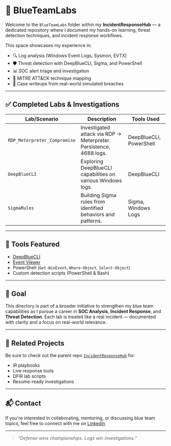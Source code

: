 # 🔵 BlueTeamLabs

Welcome to the `BlueTeamLabs` folder within my **IncidentResponseHub** — a dedicated repository where I document my hands-on learning, threat detection techniques, and incident response workflows.

This space showcases my experience in:
- 🔍 Log analysis (Windows Event Logs, Sysmon, EVTX)
- 🛡️ Threat detection with DeepBlueCLI, Sigma, and PowerShell
- 📊 SOC alert triage and investigation
- 🧠 MITRE ATT&CK technique mapping
- 📁 Case writeups from real-world simulated breaches

---


## ✅ Completed Labs & Investigations

| Lab/Scenario                        | Description                                                        | Tools Used              |
|------------------------------------|--------------------------------------------------------------------|-------------------------|
| `RDP_Meterpreter_Compromise`      | Investigated attack via RDP → Meterpreter. Persistence, 4688 logs. | DeepBlueCLI, PowerShell |
| `DeepBlueCLI`                     | Exploring DeepBlueCLI capabilities on various Windows logs.        | DeepBlueCLI             |
| `SigmaRules`                      | Building Sigma rules from identified behaviors and patterns.       | Sigma, Windows Logs     |

---

## 🧰 Tools Featured

- [DeepBlueCLI](https://github.com/sans-blue-team/DeepBlueCLI)
- [Event Viewer](https://learn.microsoft.com/en-us/windows/security/threat-protection/auditing/basic-audit-event-overview)
- PowerShell (`Get-WinEvent`, `Where-Object`, `Select-Object`)
- Custom detection scripts (PowerShell & Bash)

---

## 📌 Goal

This directory is part of a broader initiative to strengthen my blue team capabilities as I pursue a career in **SOC Analysis**, **Incident Response**, and **Threat Detection**. Each lab is treated like a real incident — documented with clarity and a focus on real-world relevance.

---

## 🧩 Related Projects

Be sure to check out the parent repo [`IncidentResponseHub`](../) for:
- IR playbooks
- Live response tools
- DFIR lab scripts
- Resume-ready investigations

---

## 📬 Contact

If you're interested in collaborating, mentoring, or discussing blue team topics, feel free to connect with me on [LinkedIn](https:/www.linkedin.com/in/maxwell-skinner-msu-denver-cyberintern-seattle)

---
> *“Defense wins championships. Logs win investigations.”*  
